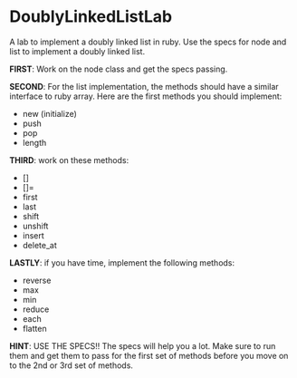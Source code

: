 DoublyLinkedListLab
===================

A lab to implement a doubly linked list in ruby.  Use the specs for node and list to implement a doubly linked list.

__FIRST__: Work on the node class and get the specs passing.

__SECOND__: For the list implementation, the methods should have a similar interface to ruby array.  Here are the first methods you should implement:

* new (initialize)
* push
* pop
* length

__THIRD__: work on these methods:

* []
* []=
* first
* last
* shift
* unshift
* insert
* delete_at

__LASTLY__: if you have time, implement the following methods:

* reverse
* max
* min
* reduce
* each
* flatten


__HINT__: USE THE SPECS!!  The specs will help you a lot.  Make sure to run them and get them to pass for the first set of methods before you move on to the 2nd or 3rd set of methods.



